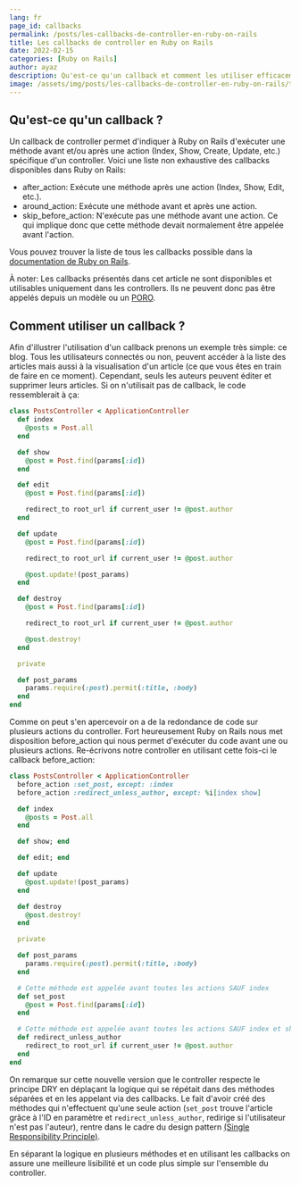 ```yaml
---
lang: fr
page_id: callbacks
permalink: /posts/les-callbacks-de-controller-en-ruby-on-rails
title: Les callbacks de controller en Ruby on Rails
date: 2022-02-15
categories: [Ruby on Rails]
author: ayaz
description: Qu'est-ce qu'un callback et comment les utiliser efficacement dans un controller ? Voyons ça ensemble :)
image: /assets/img/posts/les-callbacks-de-controller-en-ruby-on-rails/thumbnail.jpg
---
```


## Qu'est-ce qu'un callback ?
Un callback de controller permet d'indiquer à Ruby on Rails d'exécuter une méthode avant et/ou après une action (Index, Show, Create, Update, etc.) spécifique d'un controller. Voici une liste non exhaustive des callbacks disponibles dans Ruby on Rails:
- after_action: Exécute une méthode après une action (Index, Show, Edit, etc.).
- around_action: Exécute une méthode avant et après une action.
- skip_before_action: N'exécute pas une méthode avant une action. Ce qui implique donc que cette méthode devait normalement être appelée avant l'action.

Vous pouvez trouver la liste de tous les callbacks possible dans la [documentation de Ruby on Rails](https://api.rubyonrails.org/classes/AbstractController/Callbacks.html).

À noter: Les callbacks présentés dans cet article ne sont disponibles et utilisables uniquement dans les controllers. Ils ne peuvent donc pas être appelés depuis un modèle ou un [PORO](/posts/les-poro-pour-un-code-propre).

## Comment utiliser un callback ?
Afin d'illustrer l'utilisation d'un callback prenons un exemple très simple: ce blog. Tous les utilisateurs connectés ou non, peuvent accéder à la liste des articles mais aussi à la visualisation d'un article (ce que vous êtes en train de faire en ce moment). Cependant, seuls les auteurs peuvent éditer et supprimer leurs articles. Si on n'utilisait pas de callback, le code ressemblerait à ça:
```ruby
class PostsController < ApplicationController
  def index
    @posts = Post.all
  end

  def show
    @post = Post.find(params[:id])
  end

  def edit
    @post = Post.find(params[:id])

    redirect_to root_url if current_user != @post.author
  end

  def update
    @post = Post.find(params[:id])

    redirect_to root_url if current_user != @post.author

    @post.update!(post_params)
  end

  def destroy
    @post = Post.find(params[:id])

    redirect_to root_url if current_user != @post.author

    @post.destroy!
  end

  private

  def post_params
    params.require(:post).permit(:title, :body)
  end
end
```

Comme on peut s'en apercevoir on a de la redondance de code sur plusieurs actions du controller. Fort heureusement Ruby on Rails nous met disposition before_action qui nous permet d'exécuter du code avant une ou plusieurs actions. Re-écrivons notre controller en utilisant cette fois-ci le callback before_action:
```ruby
class PostsController < ApplicationController
  before_action :set_post, except: :index
  before_action :redirect_unless_author, except: %i[index show]

  def index
    @posts = Post.all
  end

  def show; end

  def edit; end

  def update
    @post.update!(post_params)
  end

  def destroy
    @post.destroy!
  end

  private

  def post_params
    params.require(:post).permit(:title, :body)
  end

  # Cette méthode est appelée avant toutes les actions SAUF index
  def set_post
    @post = Post.find(params[:id])
  end

  # Cette méthode est appelée avant toutes les actions SAUF index et show
  def redirect_unless_author
    redirect_to root_url if current_user != @post.author
  end
end
```

On remarque sur cette nouvelle version que le controller respecte le principe DRY en déplaçant la logique qui se répétait dans des méthodes séparées et en les appelant via des callbacks. Le fait d'avoir créé des méthodes qui n'effectuent qu'une seule action (`set_post` trouve l'article grâce à l'ID en paramètre et `redirect_unless_author`, redirige si l'utilisateur n'est pas l'auteur), rentre dans le cadre du design pattern [(Single Responsibility Principle)](https://en.wikipedia.org/wiki/Single-responsibility_principle).

En séparant la logique en plusieurs méthodes et en utilisant les callbacks on assure une meilleure lisibilité et un code plus simple sur l'ensemble du controller.
